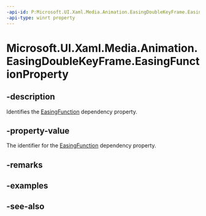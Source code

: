 ```yaml
---
-api-id: P:Microsoft.UI.Xaml.Media.Animation.EasingDoubleKeyFrame.EasingFunctionProperty
-api-type: winrt property
---
```


<!-- Property syntax
public Windows.UI.Xaml.DependencyProperty EasingFunctionProperty { get; }
-->

# Microsoft.UI.Xaml.Media.Animation.EasingDoubleKeyFrame.EasingFunctionProperty

## -description
Identifies the [EasingFunction](easingdoublekeyframe_easingfunction.md) dependency property.

## -property-value
The identifier for the [EasingFunction](easingdoublekeyframe_easingfunction.md) dependency property.

## -remarks

## -examples

## -see-also
